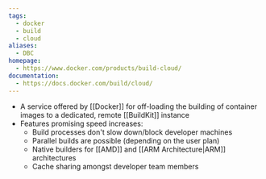 ```yaml
---
tags:
  - docker
  - build
  - cloud
aliases:
  - DBC
homepage:
  - https://www.docker.com/products/build-cloud/
documentation:
  - https://docs.docker.com/build/cloud/
---
```

- A service offered by [[Docker]] for off-loading the building of container images to a dedicated, remote [[BuildKit]] instance
- Features promising speed increases:
	- Build processes don't slow down/block developer machines
	- Parallel builds are possible (depending on the user plan)
	- Native builders for [[AMD]] and [[ARM Architecture|ARM]] architectures 
	- Cache sharing amongst developer team members